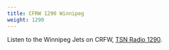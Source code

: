 ```yaml
---
title: CFRW 1290 Winnipeg 
weight: 1290
---
```

Listen to the Winnipeg Jets on CRFW, [TSN Radio 1290].

[TSN Radio 1290]:https://www.tsn.ca/radio/winnipeg-1290
